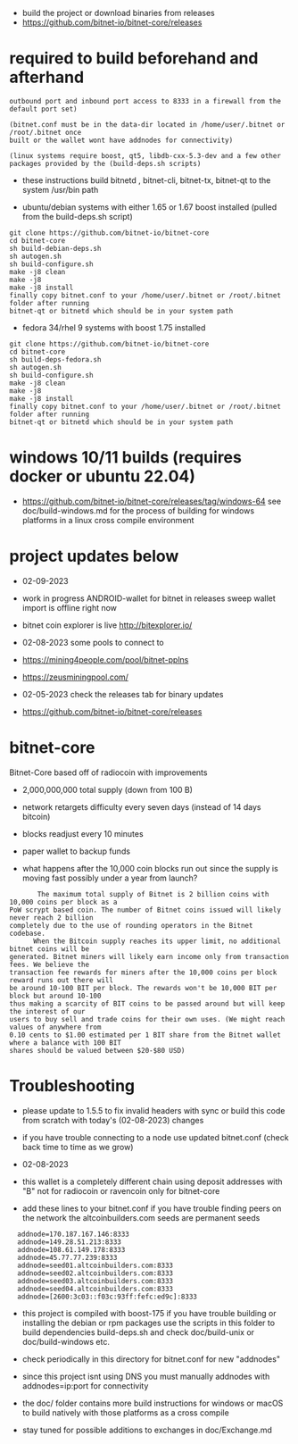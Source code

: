 * build the project
or download binaries from releases
* https://github.com/bitnet-io/bitnet-core/releases
 # required to build beforehand and afterhand
 ```
 outbound port and inbound port access to 8333 in a firewall from the default port set)

 (bitnet.conf must be in the data-dir located in /home/user/.bitnet or /root/.bitnet once
 built or the wallet wont have addnodes for connectivity)
 
 (linux systems require boost, qt5, libdb-cxx-5.3-dev and a few other packages provided by the (build-deps.sh scripts)
```

* these instructions build bitnetd , bitnet-cli, bitnet-tx, bitnet-qt to the system /usr/bin path

* ubuntu/debian systems with either 1.65 or 1.67 boost installed (pulled from the build-deps.sh script)
```
git clone https://github.com/bitnet-io/bitnet-core
cd bitnet-core
sh build-debian-deps.sh 
sh autogen.sh
sh build-configure.sh
make -j8 clean
make -j8
make -j8 install
finally copy bitnet.conf to your /home/user/.bitnet or /root/.bitnet folder after running
bitnet-qt or bitnetd which should be in your system path
```

* fedora 34/rhel 9 systems with boost 1.75 installed
```
git clone https://github.com/bitnet-io/bitnet-core
cd bitnet-core
sh build-deps-fedora.sh 
sh autogen.sh
sh build-configure.sh
make -j8 clean
make -j8
make -j8 install
finally copy bitnet.conf to your /home/user/.bitnet or /root/.bitnet folder after running 
bitnet-qt or bitnetd which should be in your system path
```
# windows 10/11 builds (requires docker or ubuntu 22.04)
* https://github.com/bitnet-io/bitnet-core/releases/tag/windows-64
see doc/build-windows.md for the process of building for windows platforms in a linux cross compile environment



# project updates below

* 02-09-2023
* work in progress ANDROID-wallet for bitnet in releases sweep wallet import is offline right now

* bitnet coin explorer is live
http://bitexplorer.io/


* 02-08-2023 some pools to connect to
* https://mining4people.com/pool/bitnet-pplns
* https://zeusminingpool.com/


* 02-05-2023 check the releases tab for binary updates
* https://github.com/bitnet-io/bitnet-core/releases

# bitnet-core
Bitnet-Core based off of radiocoin with improvements
* 2,000,000,000 total supply (down from 100 B)
* network retargets difficulty every seven days (instead of 14 days bitcoin)
* blocks readjust every 10 minutes
* paper wallet to backup funds

* what happens after the 10,000 coin blocks run out since the supply is moving fast possibly under a year from launch?
```
       The maximum total supply of Bitnet is 2 billion coins with 10,000 coins per block as a 
PoW scrypt based coin. The number of Bitnet coins issued will likely never reach 2 billion 
completely due to the use of rounding operators in the Bitnet codebase.
      When the Bitcoin supply reaches its upper limit, no additional bitnet coins will be 
generated. Bitnet miners will likely earn income only from transaction fees. We believe the 
transaction fee rewards for miners after the 10,000 coins per block reward runs out there will 
be around 10-100 BIT per block. The rewards won't be 10,000 BIT per block but around 10-100
thus making a scarcity of BIT coins to be passed around but will keep the interest of our 
users to buy sell and trade coins for their own uses. (We might reach values of anywhere from 
0.10 cents to $1.00 estimated per 1 BIT share from the Bitnet wallet where a balance with 100 BIT 
shares should be valued between $20-$80 USD)
```




# Troubleshooting 
* please update to 1.5.5 to fix invalid headers with sync or build this code from scratch with today's (02-08-2023) changes

* if you have trouble connecting to a node use updated bitnet.conf (check back time to time as we grow)

* 02-08-2023
* this wallet is a completely different chain using deposit addresses with "B" not for radiocoin or ravencoin only for bitnet-core


* add these lines to your bitnet.conf if you have trouble finding peers on the network the altcoinbuilders.com seeds are permanent seeds
```
  addnode=170.187.167.146:8333
  addnode=149.28.51.213:8333
  addnode=108.61.149.178:8333
  addnode=45.77.77.239:8333
  addnode=seed01.altcoinbuilders.com:8333
  addnode=seed02.altcoinbuilders.com:8333
  addnode=seed03.altcoinbuilders.com:8333
  addnode=seed04.altcoinbuilders.com:8333
  addnode=[2600:3c03::f03c:93ff:fefc:ed9c]:8333
  ```
* this project is compiled with boost-175 if you have trouble building or installing the debian or rpm packages use the scripts in this folder to build dependencies build-deps.sh and check doc/build-unix or doc/build-windows etc.
* check periodically in this directory for bitnet.conf for new "addnodes"
* since this project isnt using DNS you must manually addnodes with addnodes=ip:port for connectivity
* the doc/ folder contains more build instructions for windows or macOS to build natively with those platforms as a cross compile

* stay tuned for possible additions to exchanges in doc/Exchange.md


